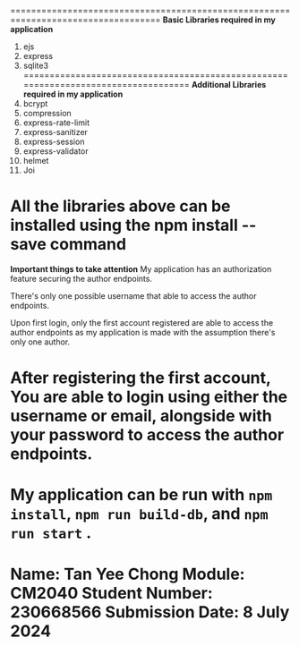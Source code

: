 ===================================================================================
**Basic Libraries required in my application**
1. ejs
2. express
3. sqlite3
===================================================================================
**Additional Libraries required in my application**
1. bcrypt
2. compression
3. express-rate-limit
4. express-sanitizer
5. express-session
6. express-validator
7. helmet
8. Joi

All the libraries above can be installed using the npm install <library-name> --save command
====================================================================================
**Important things to take attention**
My application has an authorization feature securing the author endpoints.

There's only one possible username that able to access the author endpoints.

Upon first login, only the first account registered are able to access the author endpoints as my application is made with the assumption there's only one author.

After registering the first account, You are able to login using either the **username** or **email**, alongside with your password to access the author endpoints.
======================================================================================
My application can be run with  ```npm install```, ```npm run build-db```, and ```npm run start``` . 
======================================================================================
Name: Tan Yee Chong 
Module: CM2040
Student Number: 230668566
Submission Date: 8 July 2024
======================================================================================
